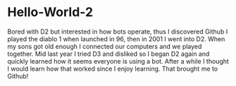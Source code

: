 # Hello-World-2
Bored with D2 but interested in how bots operate, thus I discovered Github
I played the diablo 1 when launched in 96, then in 2001 I went into D2. When my sons got old enough I connected our computers and we played together. Mid last year I tried D3 and disliked so I began D2 again and quickly learned how it seems everyone is using a bot. After a while I thought I would learn how that worked since I enjoy learning. That brought me to Github!
